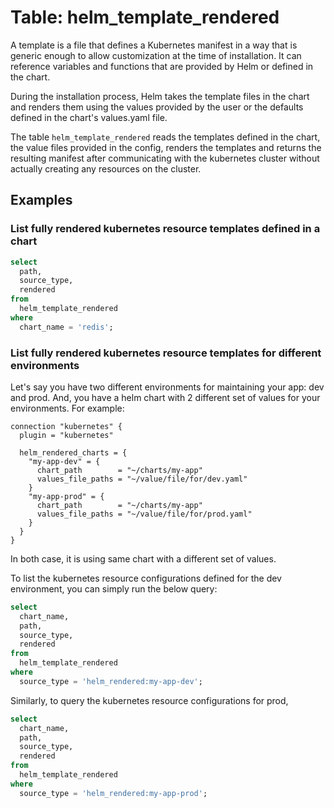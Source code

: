 # Table: helm_template_rendered

A template is a file that defines a Kubernetes manifest in a way that is generic enough to allow customization at the time of installation. It can reference variables and functions that are provided by Helm or defined in the chart.

During the installation process, Helm takes the template files in the chart and renders them using the values provided by the user or the defaults defined in the chart's values.yaml file.

The table `helm_template_rendered` reads the templates defined in the chart, the value files provided in the config, renders the templates and returns the resulting manifest after communicating with the kubernetes cluster without actually creating any resources on the cluster.

## Examples

### List fully rendered kubernetes resource templates defined in a chart

```sql
select
  path,
  source_type,
  rendered
from
  helm_template_rendered
where
  chart_name = 'redis';
```

### List fully rendered kubernetes resource templates for different environments

Let's say you have two different environments for maintaining your app: dev and prod. And, you have a helm chart with 2 different set of values for your environments. For example:

```hcl
connection "kubernetes" {
  plugin = "kubernetes"

  helm_rendered_charts = {
    "my-app-dev" = {
      chart_path        = "~/charts/my-app"
      values_file_paths = "~/value/file/for/dev.yaml"
    }
    "my-app-prod" = {
      chart_path        = "~/charts/my-app"
      values_file_paths = "~/value/file/for/prod.yaml"
    }
  }
}
```

In both case, it is using same chart with a different set of values.

To list the kubernetes resource configurations defined for the dev environment, you can simply run the below query:

```sql
select
  chart_name,
  path,
  source_type,
  rendered
from
  helm_template_rendered
where
  source_type = 'helm_rendered:my-app-dev';
```

Similarly, to query the kubernetes resource configurations for prod,

```sql
select
  chart_name,
  path,
  source_type,
  rendered
from
  helm_template_rendered
where
  source_type = 'helm_rendered:my-app-prod';
```
